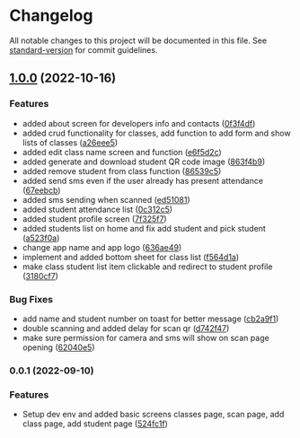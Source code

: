 # Changelog

All notable changes to this project will be documented in this file. See [standard-version](https://github.com/conventional-changelog/standard-version) for commit guidelines.

## [1.0.0](https://github.com/zkript-apps/ulog/compare/v0.0.1...v1.0.0) (2022-10-16)

### Features

- added about screen for developers info and contacts ([0f3f4df](https://github.com/zkript-apps/ulog/commits/0f3f4df1788f80f3700467b5c9be317a31a28504))
- added crud functionality for classes, add function to add form and show lists of classes ([a26eee5](https://github.com/zkript-apps/ulog/commits/a26eee51b62cfeb4c732cc3b340085526449be49))
- added edit class name screen and function ([e6f5d2c](https://github.com/zkript-apps/ulog/commits/e6f5d2cd5e2176e87c85eb0fcc5482a17cd3765a))
- added generate and download student QR code image ([863f4b9](https://github.com/zkript-apps/ulog/commits/863f4b91157823d9993c48a69dc6c5a1a398ab6a))
- added remove student from class function ([86539c5](https://github.com/zkript-apps/ulog/commits/86539c53a75c8494f78f508ebfe652a5952fa527))
- added send sms even if the user already has present attendance ([67eebcb](https://github.com/zkript-apps/ulog/commits/67eebcb136b39439e00f8c0e59bea3e91799b2c3))
- added sms sending when scanned ([ed51081](https://github.com/zkript-apps/ulog/commits/ed51081497e877d36af9ecede642f160f749f9ec))
- added student attendance list ([0c312c5](https://github.com/zkript-apps/ulog/commits/0c312c5bc6a0882cc00e2cff550f584bb85ebf41))
- added student profile screen ([7f325f7](https://github.com/zkript-apps/ulog/commits/7f325f7119b9329712a5c878467bdb00dcbb7f1d))
- added students list on home and fix add student and pick student ([a523f0a](https://github.com/zkript-apps/ulog/commits/a523f0ab404da005a7725de001ef46203ba2375a))
- change app name and app logo ([636ae49](https://github.com/zkript-apps/ulog/commits/636ae49d48322546e24dbb79bbcb3836309b768b))
- implement and added bottom sheet for class list ([f564d1a](https://github.com/zkript-apps/ulog/commits/f564d1aa6c65e7c92c49295de65ab052df332581))
- make class student list item clickable and redirect to student profile ([3180cf7](https://github.com/zkript-apps/ulog/commits/3180cf741123b470528ac4a7b725cf786d44b9b4))

### Bug Fixes

- add name and student number on toast for better message ([cb2a9f1](https://github.com/zkript-apps/ulog/commits/cb2a9f1726f7ba3fb3c385301430b0df07f39737))
- double scanning and added delay for scan qr ([d742f47](https://github.com/zkript-apps/ulog/commits/d742f470b268631769b50ac9553195ab29dbeda4))
- make sure permission for camera and sms will show on scan page opening ([62040e5](https://github.com/zkript-apps/ulog/commits/62040e5ab35db269901e52c5c3fd1a4220ea661c))

### 0.0.1 (2022-09-10)

### Features

- Setup dev env and added basic screens classes page, scan page, add class page, add student page ([524fc1f](https://github.com/jpmadrigal07/lyradig-api/commits/524fc1fd3590256c95a5752d9c40a81b153fd919))
